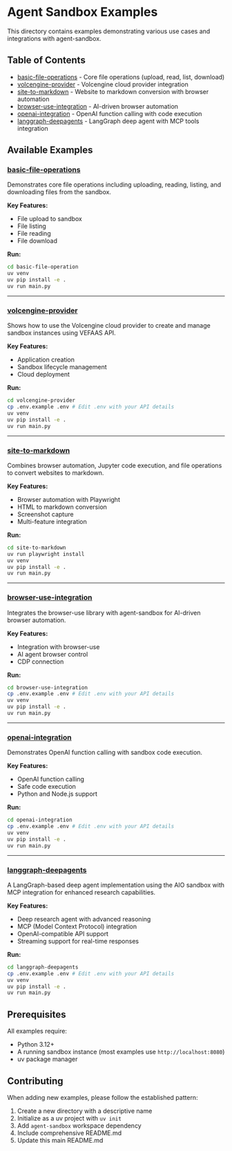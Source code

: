 # Agent Sandbox Examples

This directory contains examples demonstrating various use cases and integrations with agent-sandbox.

## Table of Contents

- [basic-file-operations](#basic-file-operations) - Core file operations (upload, read, list, download)
- [volcengine-provider](#volcengine-provider) - Volcengine cloud provider integration
- [site-to-markdown](#site-to-markdown) - Website to markdown conversion with browser automation
- [browser-use-integration](#browser-use-integration) - AI-driven browser automation
- [openai-integration](#openai-integration) - OpenAI function calling with code execution
- [langgraph-deepagents](#langgraph-deepagents) - LangGraph deep agent with MCP tools integration

## Available Examples

### [basic-file-operations](basic-file-operations/)
Demonstrates core file operations including uploading, reading, listing, and downloading files from the sandbox.

**Key Features:**
- File upload to sandbox
- File listing
- File reading
- File download

**Run:**
```bash
cd basic-file-operation
uv venv
uv pip install -e .
uv run main.py
```

---

### [volcengine-provider](volcengine-provider/)
Shows how to use the Volcengine cloud provider to create and manage sandbox instances using VEFAAS API.

**Key Features:**
- Application creation
- Sandbox lifecycle management
- Cloud deployment

**Run:**
```bash
cd volcengine-provider
cp .env.example .env # Edit .env with your API details
uv venv
uv pip install -e .
uv run main.py
```

---

### [site-to-markdown](site-to-markdown/)
Combines browser automation, Jupyter code execution, and file operations to convert websites to markdown.

**Key Features:**
- Browser automation with Playwright
- HTML to markdown conversion
- Screenshot capture
- Multi-feature integration

**Run:**
```bash
cd site-to-markdown
uv run playwright install
uv venv
uv pip install -e .
uv run main.py
```

---

### [browser-use-integration](browser-use-integration/)
Integrates the browser-use library with agent-sandbox for AI-driven browser automation.

**Key Features:**
- Integration with browser-use
- AI agent browser control
- CDP connection

**Run:**
```bash
cd browser-use-integration
cp .env.example .env # Edit .env with your API details
uv venv
uv pip install -e .
uv run main.py
```

---

### [openai-integration](openai-integration/)
Demonstrates OpenAI function calling with sandbox code execution.

**Key Features:**
- OpenAI function calling
- Safe code execution
- Python and Node.js support

**Run:**
```bash
cd openai-integration
cp .env.example .env # Edit .env with your API details
uv venv
uv pip install -e .
uv run main.py
```

---

### [langgraph-deepagents](langgraph-deepagents/)
A LangGraph-based deep agent implementation using the AIO sandbox with MCP integration for enhanced research capabilities.

**Key Features:**
- Deep research agent with advanced reasoning
- MCP (Model Context Protocol) integration
- OpenAI-compatible API support
- Streaming support for real-time responses

**Run:**
```bash
cd langgraph-deepagents
cp .env.example .env # Edit .env with your API details
uv venv
uv pip install -e .
uv run main.py
```

## Prerequisites

All examples require:
- Python 3.12+
- A running sandbox instance (most examples use `http://localhost:8080`)
- uv package manager

## Contributing

When adding new examples, please follow the established pattern:
1. Create a new directory with a descriptive name
2. Initialize as a uv project with `uv init`
3. Add `agent-sandbox` workspace dependency
4. Include comprehensive README.md
5. Update this main README.md
